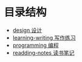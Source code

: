 # 目录结构

- [design 设计 ](./design/README.md)
- [learning-writing 写作练习](./learning-writing/README.md)
- [programming 编程](./programming/README.md)
- [readding-notes 读书笔记](./readding-notes/README.md)


